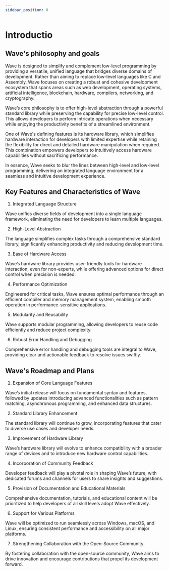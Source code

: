 ```yaml
---
sidebar_position: 0
---
```


# Introductio
## Wave's philosophy and goals
Wave is designed to simplify and complement low-level programming by providing a versatile, unified language that bridges diverse domains of development. Rather than aiming to replace low-level languages like C and Assembly, Wave focuses on creating a robust and cohesive development ecosystem that spans areas such as web development, operating systems, artificial intelligence, blockchain, hardware, compilers, networking, and cryptography.

Wave’s core philosophy is to offer high-level abstraction through a powerful standard library while preserving the capability for precise low-level control. This allows developers to perform intricate operations when necessary while enjoying the productivity benefits of a streamlined environment.

One of Wave's defining features is its hardware library, which simplifies hardware interaction for developers with limited expertise while retaining the flexibility for direct and detailed hardware manipulation when required. This combination empowers developers to intuitively access hardware capabilities without sacrificing performance.

In essence, Wave seeks to blur the lines between high-level and low-level programming, delivering an integrated language environment for a seamless and intuitive development experience.

## Key Features and Characteristics of Wave
1. Integrated Language Structure

Wave unifies diverse fields of development into a single language framework, eliminating the need for developers to learn multiple languages.

2. High-Level Abstraction

The language simplifies complex tasks through a comprehensive standard library, significantly enhancing productivity and reducing development time.

3. Ease of Hardware Access

Wave’s hardware library provides user-friendly tools for hardware interaction, even for non-experts, while offering advanced options for direct control when precision is needed.

4. Performance Optimization

Engineered for critical tasks, Wave ensures optimal performance through an efficient compiler and memory management system, enabling smooth operation in performance-sensitive applications.

5. Modularity and Reusability

Wave supports modular programming, allowing developers to reuse code efficiently and reduce project complexity.

6. Robust Error Handling and Debugging

Comprehensive error handling and debugging tools are integral to Wave, providing clear and actionable feedback to resolve issues swiftly.


## Wave's Roadmap and Plans
1. Expansion of Core Language Features

Wave’s initial release will focus on fundamental syntax and features, followed by updates introducing advanced functionalities such as pattern matching, asynchronous programming, and enhanced data structures.

2. Standard Library Enhancement

The standard library will continue to grow, incorporating features that cater to diverse use cases and developer needs.

3. Improvement of Hardware Library

Wave’s hardware library will evolve to enhance compatibility with a broader range of devices and to introduce new hardware control capabilities.

4. Incorporation of Community Feedback

Developer feedback will play a pivotal role in shaping Wave’s future, with dedicated forums and channels for users to share insights and suggestions.

5. Provision of Documentation and Educational Materials

Comprehensive documentation, tutorials, and educational content will be prioritized to help developers of all skill levels adopt Wave effectively.

6. Support for Various Platforms

Wave will be optimized to run seamlessly across Windows, macOS, and Linux, ensuring consistent performance and accessibility on all major platforms.

7. Strengthening Collaboration with the Open-Source Community

By fostering collaboration with the open-source community, Wave aims to drive innovation and encourage contributions that propel its development forward.